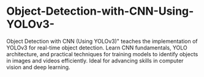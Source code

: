 # Object-Detection-with-CNN-Using-YOLOv3-
Object Detection with CNN (Using YOLOv3)" teaches the implementation of YOLOv3 for real-time object detection. Learn CNN fundamentals, YOLO architecture, and practical techniques for training models to identify objects in images and videos efficiently. Ideal for advancing skills in computer vision and deep learning.
